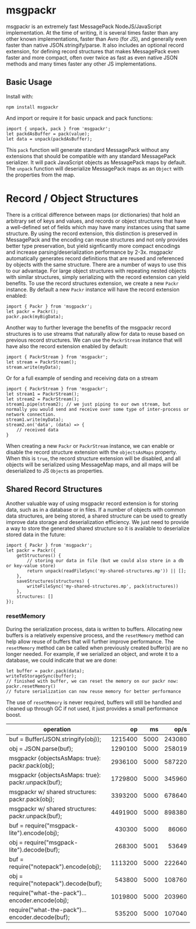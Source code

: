 # msgpackr

msgpackr is an extremely fast MessagePack NodeJS/JavaScript implementation. At the time of writing, it is several times faster than any other known implementations, faster than Avro (for JS), and generally even faster than native JSON.stringify/parse. It also includes an optional record extension, for defining record structures that makes MessagePack even faster and more compact, often over twice as fast as even native JSON methods and many times faster any other JS implementations.

## Basic Usage

Install with:

```
npm install msgpackr
```
And import or require it for basic unpack and pack functions:
```
import { unpack, pack } from 'msgpackr';
let packdAsBuffer = pack(value);
let data = unpack(packdAsBuffer);
```
This `pack` function will generate standard MessagePack without any extensions that should be compatible with any standard MessagePack serializer. It will pack JavaScript objects as MessagePack maps by default. The `unpack` function will deserialize MessagePack maps as an `Object` with the properties from the map.

# Record / Object Structures
There is a critical difference between maps (or dictionaries) that hold an arbitrary set of keys and values, and records or object structures that have a well-defined set of fields which may have many instances using that same structure. By using the record extension, this distinction is preserved in MessagePack and the encoding can reuse structures and not only provides better type preservation, but yield signficantly more compact encodings and increase parsing/deserialization performance by 2-3x. msgpackr automatically generates record definitions that are reused and referenced by objects with the same structure. There are a number of ways to use this to our advantage. For large object structures with repeating nested objects with similar structures, simply serializing with the record extension can yield benefits. To use the record structures extension, we create a new `Packr` instance. By default a new `Packr` instance will have the record extension enabled:
```
import { Packr } from 'msgpackr';
let packr = Packr();
packr.pack(myBigData);

```

Another way to further leverage the benefits of the msgpackr record structures is to use streams that naturally allow for data to reuse based on previous record structures. We can use the `PackrStream` instance that will have also the record extension enabled by default:

```
import { PackrStream } from 'msgpackr';
let stream = PackrStream();
stream.write(myData);

```
Or for a full example of sending and receiving data on a stream
```
import { PackrStream } from 'msgpackr';
let stream1 = PackrStream();
let stream2 = PackrStream();
stream1.pipe(stream2); // we just piping to our own stream, but normally you would send and receive over some type of inter-process or network connection.
stream1.write(myData);
stream2.on('data', (data) => {
	// received data
}
```
When creating a new `Packr` or `PackrStream` instance, we can enable or disable the record structure extension with the `objectsAsMaps` property. When this is `true`, the record structure extension will be disabled, and all objects will be serialized using MessageMap maps, and all maps will be deserialized to JS `Object`s as properties.

## Shared Record Structures
Another valuable way of using msgpackr record extension is for storing data, such as in a database or in files. If a number of objects with common data structures, are being stored, a shared structure can be used to greatly improve data storage and deserialization efficiency. We just need to provide a way to store the generated shared structure so it is available to deserialize stored data in the future:

```
import { Packr } from 'msgpackr';
let packr = Packr({
	getStructures() {
		// storing our data in file (but we could also store in a db or key-value store)
		return unpack(readFileSync('my-shared-structures.mp')) || [];
	},
	saveStructures(structures) {
		writeFileSync('my-shared-structures.mp', pack(structures))
	},
	structures: []
});

```

### resetMemory
During the serialization process, data is written to buffers. Allocating new buffers is a relatively expensive process, and the `resetMemory` method can help allow reuse of buffers that will further improve performance. The `resetMemory` method can be called when previously created buffer(s) are no longer needed. For example, if we serialized an object, and wrote it to a database, we could indicate that we are done:
```
let buffer = packr.pack(data);
writeToStorageSync(buffer);
// finished with buffer, we can reset the memory on our packr now:
packr.resetMemory()
// future serialization can now reuse memory for better performance
```
The use of `resetMemory` is never required, buffers will still be handled and cleaned up through GC if not used, it just provides a small performance boost.





operation                                                  |   op   |   ms  |  op/s
---------------------------------------------------------- | ------: | ----: | -----:
buf = Buffer(JSON.stringify(obj));                         | 1215400 |  5000 | 243080
obj = JSON.parse(buf);                                     | 1290100 |  5000 | 258019
msgpackr {objectsAsMaps: true}: packr.pack(obj); | 2936100 |  5000 | 587220
msgpackr {objectsAsMaps: true}: packr.unpack(buf);     | 1729800 |  5000 | 345960
msgpackr w/ shared structures: packr.pack(obj);  | 3393200 |  5000 | 678640
msgpackr w/ shared structures: packr.unpack(buf);      | 4491900 |  5000 | 898380
buf = require("msgpack-lite").encode(obj);                 |  430300 |  5000 |  86060
obj = require("msgpack-lite").decode(buf);                 |  268300 |  5001 |  53649
buf = require("notepack").encode(obj);                     | 1113200 |  5000 | 222640
obj = require("notepack").decode(buf);                     |  543800 |  5000 | 108760
require("what-the-pack")... encoder.encode(obj);           | 1019800 |  5000 | 203960
require("what-the-pack")... encoder.decode(buf);           |  535200 |  5000 | 107040
